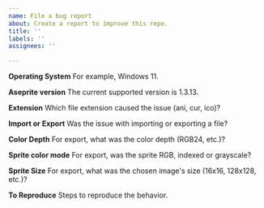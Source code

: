 ```yaml
---
name: File a bug report
about: Create a report to improve this repo.
title: ''
labels: ''
assignees: ''

---
```


**Operating System**
For example, Windows 11.

**Aseprite version**
The current supported version is 1.3.13.

**Extension**
Which file extension caused the issue (ani, cur, ico)?

**Import or Export**
Was the issue with importing or exporting a file?

**Color Depth**
For export, what was the color depth (RGB24, etc.)?

**Sprite color mode**
For export, was the sprite RGB, indexed or grayscale?

**Sprite Size**
For export, what was the chosen image's size (16x16, 128x128, etc.)?

**To Reproduce**
Steps to reproduce the behavior.
